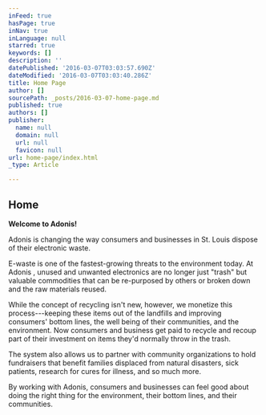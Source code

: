 ```yaml
---
inFeed: true
hasPage: true
inNav: true
inLanguage: null
starred: true
keywords: []
description: ''
datePublished: '2016-03-07T03:03:57.690Z'
dateModified: '2016-03-07T03:03:40.286Z'
title: Home Page
author: []
sourcePath: _posts/2016-03-07-home-page.md
published: true
authors: []
publisher:
  name: null
  domain: null
  url: null
  favicon: null
url: home-page/index.html
_type: Article

---
```

## Home

**Welcome to Adonis!**

Adonis is changing the way consumers and businesses in St. Louis dispose of their electronic waste.

E-waste is one of the fastest-growing threats to the environment today. At Adonis , unused and unwanted electronics are no longer just "trash" but valuable commodities that can be re-purposed by others or broken down and the raw materials reused.

While the concept of recycling isn't new, however, we monetize this process---keeping these items out of the landfills and improving consumers' bottom lines, the well being of their communities, and the environment. Now consumers and business get paid to recycle and recoup part of their investment on items they'd normally throw in the trash.

The system also allows us to partner with community organizations to hold fundraisers that benefit families displaced from natural disasters, sick patients, research for cures for illness, and so much more.

By working with Adonis, consumers and businesses can feel good about doing the right thing for the environment, their bottom lines, and their communities.